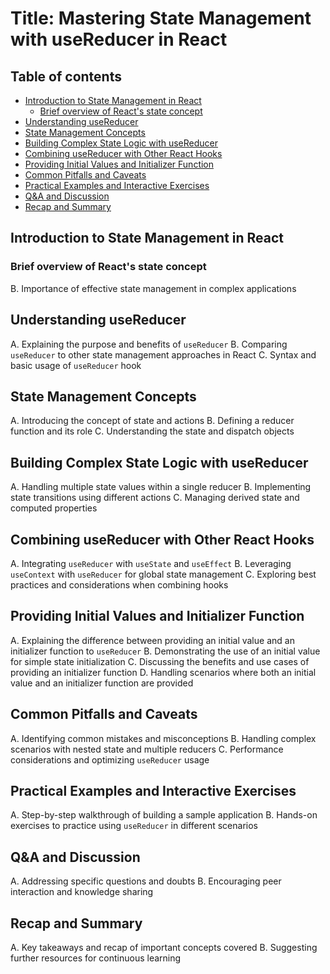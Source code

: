 # Title: Mastering State Management with useReducer in React

## Table of contents

- [Introduction to State Management in React](#introduction-to-state-management-in-react)
  - [Brief overview of React's state concept](#brief-overview-of-reacts-state-concept)
- [Understanding useReducer](#understanding-usereducer)
- [State Management Concepts](#state-management-concepts)
- [Building Complex State Logic with useReducer](#building-complex-state-logic-with-usereducer)
- [Combining useReducer with Other React Hooks](#combining-usereducer-with-other-react-hooks)
- [Providing Initial Values and Initializer Function](#providing-initial-values-and-initializer-function)
- [Common Pitfalls and Caveats](#common-pitfalls-and-caveats)
- [Practical Examples and Interactive Exercises](#practical-examples-and-interactive-exercises)
- [Q&A and Discussion](#qa-and-discussion)
- [Recap and Summary](#recap-and-summary)

## Introduction to State Management in React

### Brief overview of React's state concept

B. Importance of effective state management in complex applications

## Understanding useReducer

A. Explaining the purpose and benefits of `useReducer`
B. Comparing `useReducer` to other state management approaches in React
C. Syntax and basic usage of `useReducer` hook

## State Management Concepts

A. Introducing the concept of state and actions
B. Defining a reducer function and its role
C. Understanding the state and dispatch objects

## Building Complex State Logic with useReducer

A. Handling multiple state values within a single reducer
B. Implementing state transitions using different actions
C. Managing derived state and computed properties

## Combining useReducer with Other React Hooks

A. Integrating `useReducer` with `useState` and `useEffect`
B. Leveraging `useContext` with `useReducer` for global state management
C. Exploring best practices and considerations when combining hooks

## Providing Initial Values and Initializer Function

A. Explaining the difference between providing an initial value and an initializer function to `useReducer`
B. Demonstrating the use of an initial value for simple state initialization
C. Discussing the benefits and use cases of providing an initializer function
D. Handling scenarios where both an initial value and an initializer function are provided

## Common Pitfalls and Caveats

A. Identifying common mistakes and misconceptions
B. Handling complex scenarios with nested state and multiple reducers
C. Performance considerations and optimizing `useReducer` usage

## Practical Examples and Interactive Exercises

A. Step-by-step walkthrough of building a sample application
B. Hands-on exercises to practice using `useReducer` in different scenarios

## Q&A and Discussion

A. Addressing specific questions and doubts
B. Encouraging peer interaction and knowledge sharing

## Recap and Summary

A. Key takeaways and recap of important concepts covered
B. Suggesting further resources for continuous learning
